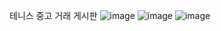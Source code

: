 테니스 중고 거래 게시판
![image](https://github.com/OhMinSuk/Tennis-Board-PHP/assets/113233105/16cb21c8-8747-4086-aae1-973a90a61f38)
![image](https://github.com/OhMinSuk/Tennis-Board-PHP/assets/113233105/7d3511bc-1eea-436d-af3b-6b4a1e7aa7b4)
![image](https://github.com/OhMinSuk/Tennis-Board-PHP/assets/113233105/df8a41e6-962d-4e5c-8c0d-634271329f91)

